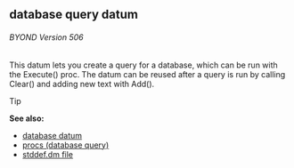 ## database query datum 
###### BYOND Version 506


This datum lets you create a query for a database, which can be
run with the Execute() proc. The datum can be reused after a query is
run by calling Clear() and adding new text with Add().

> [!TIP] 
> **See also:**
> +   [database datum](/ref/database.md) 
> +   [procs (database query)](/ref/database/query/proc.md) 
> +   [stddef.dm file](/ref/appendix/stddef%2edm.md) 